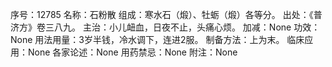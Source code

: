 序号：12785
名称：石粉散
组成：寒水石（煅）、牡蛎（煅）各等分。
出处：《普济方》卷三八九。
主治：小儿衄血，日夜不止，头痛心烦。
加减：None
功效：None
用法用量：3岁半钱，冷水调下，连进2服。
制备方法：上为末。
临床应用：None
各家论述：None
用药禁忌：None
附注：None
